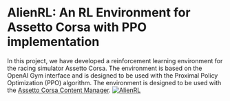 # AlienRL: An RL Environment for Assetto Corsa with PPO implementation

In this project, we have developed a reinforcement learning environment for the racing simulator Assetto Corsa. The environment is based on the OpenAI Gym interface and is designed to be used with the Proximal Policy Optimization (PPO) algorithm. The environment is designed to be used with the [Assetto Corsa Content Manager](https://assettocorsa.club/content-manager.html).
[![AlienRL](https://img.youtube.com/vi/A5KJDpCzn-w/0.jpg)](https://www.youtube.com/watch?v=A5KJDpCzn-w)
<table>
<!--     <tr>
        <td colspan="2">
            
        </td>
    </tr> -->
    <tr>
        <td colspan="2">
            <img src="./Figures/AlienRL.png" width="600" alt="Alt text for the wide image" style="background-color:white; border: 10px solid white"> 
        </td>
    </tr>
    <tr>
        <td>
            <img src="./Figures/stig.gif" width="300" alt="Alt text for the gif">
        </td>
        <td>
            <img src="./Figures/crash.gif" width="300" alt="Alt text for the gif">
        </td>
    </tr>
    <tr>
        <td colspan="2">
            <img src="./Figures/Neural Network Architecture.png" width="600" alt="Alt text for the wide image" style="background-color:white; border: 10px solid white"> 
        </td>
    </tr>
    <tr>
        <td rowspan="2">
            <img src="./Figures/preprocessed_framestack.png" width="300" alt="Alt text for the gif" style="background-color:white; border: 10px solid white">
        </td>
        <td>
            <img src="./Figures/3rd person view.png" width="300" alt="Alt text for the gif" >
        </td>
    </tr>
    <tr>
        <td>
            <img src="./Figures/Nordschleife Circuit.png" width="300" alt="Alt text for the gif" style="border: 10px solid white">
        </td>
    </tr>  
</table>
